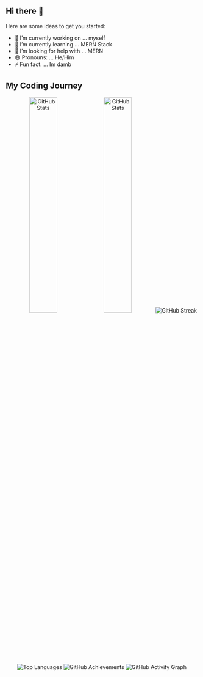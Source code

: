 ## Hi there 👋


Here are some ideas to get you started:

- 🔭 I’m currently working on ... myself
- 🌱 I’m currently learning ... MERN Stack
- 🤔 I’m looking for help with ... MERN
- 😄 Pronouns: ... He/Him
- ⚡ Fun fact: ... Im damb

<h2 align="">My Coding Journey</h2>
<p align="center">
  <a href="https://github.com/anuraghazra/github-readme-stats"><img width="38%" src="https://github-readme-stats.vercel.app/api?username=princeren-36&show_icons=true&theme=radical&rank_icon=github" alt="GitHub Stats"/></a>
  <img width="38%" src="https://github-readme-stats.vercel.app/api?username=princeren-36&show_icons=true&theme=radical&rank_icon=github" alt="GitHub Stats"/>
  <img src="https://github-readme-streak-stats.herokuapp.com/?user=princeren-36&theme=radical" alt="GitHub Streak"/>
  <img src="https://github-readme-stats.vercel.app/api/top-langs/?username=princeren-36&layout=compact&theme=radical" alt="Top Languages"/>
  <img src="https://github-profile-trophy.vercel.app/?username=princeren-36&theme=radical" alt="GitHub Achievements"/>
  <img src="https://github-readme-activity-graph.cyclic.app/graph?username=princeren-36&theme=radical" alt="GitHub Activity Graph"/>
</p>
</p>
